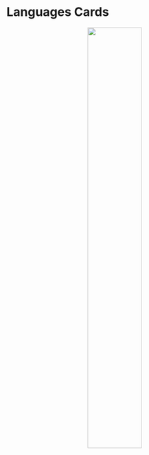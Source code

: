 # Languages Cards
<p align="center">
<img  src="https://user-images.githubusercontent.com/99876715/176540303-29f54e79-67f9-4015-bf15-9862f7d16c00.gif" width="50%"/>
 </p> 





